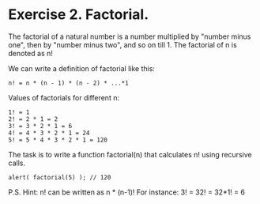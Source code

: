 # Exercise 2. Factorial.

The factorial of a natural number is a number multiplied by "number minus one", then by "number minus two", and so on till 1. The factorial of n is denoted as n!

We can write a definition of factorial like this:

    n! = n * (n - 1) * (n - 2) * ...*1

Values of factorials for different n:

    1! = 1
    2! = 2 * 1 = 2
    3! = 3 * 2 * 1 = 6
    4! = 4 * 3 * 2 * 1 = 24
    5! = 5 * 4 * 3 * 2 * 1 = 120

The task is to write a function factorial(n) that calculates n! using recursive calls.

    alert( factorial(5) ); // 120

P.S. Hint: n! can be written as n * (n-1)! For instance: 3! = 32! = 32*1! = 6